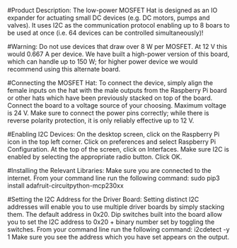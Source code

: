 #Product Description:
The low-power MOSFET Hat is designed as an IO expander for actuating small DC devices (e.g. DC motors, pumps and valves). It uses I2C as the communication protocol enabling up to 8 boars to be used at once (i.e. 64 devices can be controlled simultaneously)!

#Warning:
Do not use devices that draw over 8 W per MOSFET. At 12 V this would 0.667 A per device. We have built a high-power version of this board, which can handle up to 150 W; for higher power device we would recommend using this alternate board. 

#Connecting the MOSFET Hat:
To connect the device, simply align the female inputs on the hat with the male outputs from the Raspberry Pi board or other hats which have been previously stacked on top of the board. Connect the board to a voltage source of your choosing. Maximum voltage is 24 V. Make sure to connect the power pins correctly; while there is reverse polarity protection, it is only reliably effective up to 12 V.

#Enabling I2C Devices:
On the desktop screen, click on the Raspberry Pi icon in the top left corner. Click on preferences and select Raspberry Pi Configuration. At the top of the screen, click on Interfaces. Make sure I2C is enabled by selecting the appropriate radio button. Click OK.

#Installing the Relevant Libraries:
Make sure you are connected to the internet. From your command line run the following command:
sudo pip3 install adafruit-circuitpython-mcp230xx

#Setting the I2C Address for the Driver Board:
Setting distinct I2C addresses will enable you to use multiple driver boards by simply stacking them. The default address in 0x20. Dip switches built into the board allow you to set the I2C address to 0x20 + binary number set by toggling the switches. From your command line run the following command:
	i2cdetect -y 1
Make sure you see the address which you have set appears on the output.

